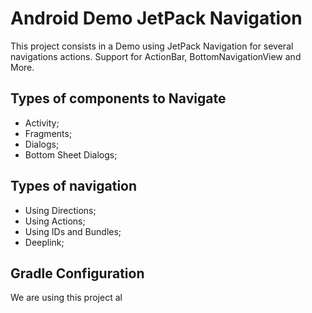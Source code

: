 # Android Demo JetPack Navigation

This project consists in a Demo using JetPack Navigation for several navigations actions.
Support for ActionBar, BottomNavigationView and More.

## Types of components to Navigate
- Activity;
- Fragments;
- Dialogs;
- Bottom Sheet Dialogs;

## Types of navigation
- Using Directions;
- Using Actions;
- Using IDs and Bundles;
- Deeplink;

## Gradle Configuration

We are using this project al
